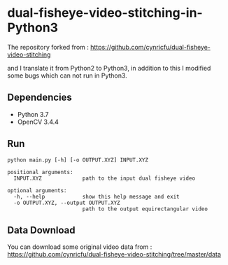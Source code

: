 # dual-fisheye-video-stitching-in-Python3

The repository forked from : https://github.com/cynricfu/dual-fisheye-video-stitching

and I translate it from Python2 to Python3, in addition to this I modified some bugs which can not run in Python3.

## Dependencies

* Python 3.7
* OpenCV 3.4.4

## Run

```
python main.py [-h] [-o OUTPUT.XYZ] INPUT.XYZ
```

```
positional arguments:
  INPUT.XYZ             path to the input dual fisheye video

optional arguments:
  -h, --help            show this help message and exit
  -o OUTPUT.XYZ, --output OUTPUT.XYZ
                        path to the output equirectangular video
```

## Data Download

You can download some original video data from : https://github.com/cynricfu/dual-fisheye-video-stitching/tree/master/data
